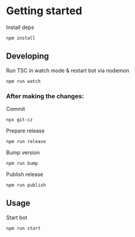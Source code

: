 # Getting started

Install deps
```shell
npm install
```

## Developing

Run TSC in watch mode & restart bot via nodemon

```shell
npm run watch
```

### After making the changes:
Commit

```shell
npx git-cz
```

Prepare release

```shell
npm run release
```

Bump version

```shell
npm run bump
```

Publish release

```shell
npm run publish
```

## Usage

Start bot

```shell
npm run start
```
